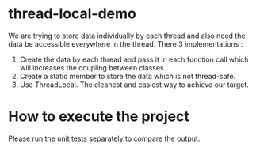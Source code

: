 # thread-local-demo
We are trying to store data individually by each thread and also need the data be accessible everywhere in the thread.
There 3 implementations : 
1. Create the data by each thread and pass it in each function call which will increases the coupling between classes. 
2. Create a static member to store the data which is not thread-safe.
3. Use ThreadLocal. The cleanest and easiest way to achieve our target. 


# How to execute the project
Please run the unit tests separately to compare the output.
